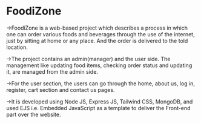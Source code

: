 # FoodiZone

->FoodiZone is a web-based project which describes a process in which one can order various foods and beverages through the use of the internet, just by sitting at home or any place. And the order is delivered to the told location.

->The project contains an admin(manager) and the user side. The management like updating food items, checking order status and updating it, are managed from the admin side. 

->For the user section, the users can go through the home, about us, log in, register, cart section and contact us pages.

->It is developed using Node JS, Express JS, Tailwind CSS, MongoDB, and used EJS i.e. Embedded JavaScript as a template to deliver the Front-end part over the website.
